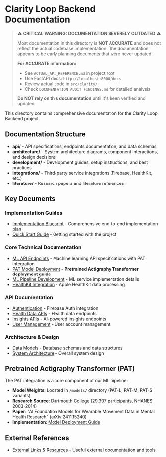 # Clarity Loop Backend Documentation

> ⚠️ **CRITICAL WARNING: DOCUMENTATION SEVERELY OUTDATED** ⚠️
>
> Most documentation in this directory is **NOT ACCURATE** and does not reflect the actual codebase implementation. The documentation appears to be early planning documents that were never updated.
>
> **For ACCURATE information:**
>
> - See `ACTUAL_API_REFERENCE.md` in project root
> - Use FastAPI docs: `http://localhost:8000/docs`
> - Review actual code in `src/clarity/`
> - Check `DOCUMENTATION_AUDIT_FINDINGS.md` for detailed analysis
>
> **Do NOT rely on this documentation** until it's been verified and updated.

This directory contains comprehensive documentation for the Clarity Loop Backend project.

## Documentation Structure

- **api/** - API specifications, endpoints documentation, and data schemas
- **architecture/** - System architecture diagrams, component interactions, and design decisions
- **development/** - Development guides, setup instructions, and best practices
- **integrations/** - Third-party service integrations (Firebase, HealthKit, etc.)
- **literature/** - Research papers and literature references

## Key Documents

### Implementation Guides

- [Implementation Blueprint](./blueprint.md) - Comprehensive end-to-end implementation plan
- [Quick Start Guide](./quickstart.md) - Getting started with the project

### Core Technical Documentation

- [ML API Endpoints](./api/ml-endpoints.md) - Machine learning API specifications with PAT integration
- [PAT Model Deployment](./development/model-deployment.md) - **Pretrained Actigraphy Transformer deployment guide**
- [ML Pipeline Development](./development/ml-pipeline.md) - ML service implementation details
- [HealthKit Integration](./integrations/healthkit.md) - Apple HealthKit data processing

### API Documentation

- [Authentication](./api/authentication.md) - Firebase Auth integration
- [Health Data APIs](./api/health-data.md) - Health data endpoints
- [Insights APIs](./api/insights.md) - AI-powered insights endpoints
- [User Management](./api/user-management.md) - User account management

### Architecture & Design

- [Data Models](./architecture/data-models.md) - Database schemas and data structures
- [System Architecture](./architecture/) - Overall system design

## Pretrained Actigraphy Transformer (PAT)

The PAT integration is a core component of our ML pipeline:

- **Model Weights**: Located in `/models/` directory (PAT-L, PAT-M, PAT-S variants)
- **Research Source**: Dartmouth College (29,307 participants, NHANES 2003-2014)
- **Paper**: "AI Foundation Models for Wearable Movement Data in Mental Health Research" (arXiv:2411.15240)
- **Implementation**: [Model Deployment Guide](./development/model-deployment.md)

## External References

- [External Links & Resources](./external-links.md) - Useful external documentation and tools
